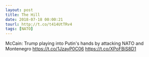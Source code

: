 ```yaml
---
layout: post
title: The Hill
date: 2018-07-18 00:00:21
tourl: http://t.co/t414UtTRv4
tags: [NATO]
---
```

McCain: Trump playing into Putin's hands by attacking NATO and Montenegro https://t.co/1JzayP0C06 https://t.co/XPoFBiS8D1